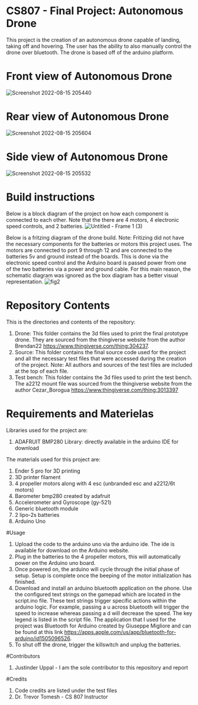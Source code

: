 # CS807 - Final Project: Autonomous Drone
This project is the creation of an autonomous drone capable of landing, taking off and hovering. The user has the ability to also manually control the drone over bluetooth. The drone is based off of the arduino platform.

# Front view of Autonomous Drone 
![Screenshot 2022-08-15 205440](https://user-images.githubusercontent.com/111323535/184788481-43c00640-b747-4dfa-9cf0-d7c03a7f4f0c.png)
# Rear view of Autonomous Drone
![Screenshot 2022-08-15 205604](https://user-images.githubusercontent.com/111323535/184788647-2dd8464c-1a93-4b0f-afa7-4c2e22d8d021.png)
# Side view of Autonomous Drone
![Screenshot 2022-08-15 205532](https://user-images.githubusercontent.com/111323535/184788595-664bfbf9-445d-43b0-95ab-5fedf00a0046.png)

# Build instructions
Below is a block diagram of the project on how each component is connected to each other. Note that the there are 4 motors, 4 electronic speed controls, and 2 batteries.
![Untitled - Frame 1 (3)](https://user-images.githubusercontent.com/111323535/184789134-a539e0c1-d1bf-44fb-b3a9-93628ab459d4.jpg)

Below is a fritzing diagram of the drone build. 
Note: Fritizing did not have the necessary components for the batteries or motors this project uses. The motors are connected to port 9 through 12 and are connected to the batteries 5v and ground instead of the boards. This is done via the electronic speed control and the Arduino board is passed power from one of the two batteries via a power and ground cable. For this main reason, the schematic diagram was ignored as the box diagram has a better visual representation.
![fig2](https://user-images.githubusercontent.com/111323535/184801462-8d122851-9c52-484e-9d30-2201017c397e.png)

# Repository Contents
This is the directories and contents of the repository:
1. Drone: This folder contains the 3d files used to print the final prototype drone. They are sourced from the thingiverse website from the author Brendan22 https://www.thingiverse.com/thing:304237. 
2. Source: This folder contains the final source code used for the project and all the necessary test files that were accessed during the creation of the project. Note: All authors and sources of the test files are included at the top of each file. 
3. Test bench: This folder contains the 3d files used to print the test bench. The a2212 mount file was sourced from the thingiverse website from the author Cezar_Borogua https://www.thingiverse.com/thing:3013397

# Requirements and Materielas
Libraries used for the project are:
1. ADAFRUIT BMP280 Library: directly available in the arduino IDE for download

The materials used for this project are:
1. Ender 5 pro for 3D printing
2. 3D printer filament 
3. 4 propeller motors along with 4 esc (unbranded esc and a2212/6t motors)
4. Barometer bmp280 created by adafruit
5. Accelerometer and Gyroscope (gy-521)
6. Generic bluetooth module
7. 2 lipo-2s batteries 
8. Arduino Uno

#Usage 
1. Upload the code to the arduino uno via the arduino ide. The ide is available for download on the Arduino website. 
2. Plug in the batteries to the 4 propeller motors, this will automatically power on the Arduino uno board. 
3. Once powered on, the arduino will cycle through the initial phase of setup. Setup is complete once the beeping of the motor initialization has finished. 
4. Download and install an arduino bluetooth application on the phone. Use the configured text strings on the gamepad which are located in the script.ino file. These text strings trigger specific actions within the arduino logic. For example, passing a u across bluetooth will trigger the speed to increase whereas passing a d will decrease the speed. The key legend is listed in the script file. The application that I used for the project was Bluetooth for Arduino created by Giuseppe Migliore and can be found at this link https://apps.apple.com/us/app/bluetooth-for-arduino/id1505096526.
5. To shut off the drone, trigger the killswitch and unplug the batteries. 

#Contributors
1. Justinder Uppal - I am the sole contributor to this repository and report

#Credits
1. Code credits are listed under the test files 
2. Dr. Trevor Tomesh - CS 807 Instructor
